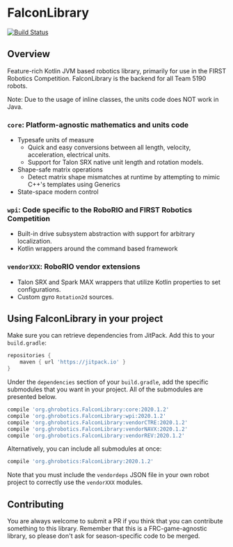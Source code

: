 # FalconLibrary
[![Build Status](https://dev.azure.com/frc5190/Robot%20Code/_apis/build/status/FalconLibrary?branchName=master)](https://dev.azure.com/frc5190/Robot%20Code/_build/latest?definitionId=11&branchName=master)

## Overview

Feature-rich Kotlin JVM based robotics library, primarily for use in the FIRST Robotics Competition. FalconLibrary is the backend for all Team 5190 robots.

Note: Due to the usage of inline classes, the units code does NOT work in Java.

### `core`: Platform-agnostic mathematics and units code
* Typesafe units of measure
    * Quick and easy conversions between all length, velocity, acceleration, electrical units.
    * Support for Talon SRX native unit length and rotation models.
* Shape-safe matrix operations
    * Detect matrix shape mismatches at runtime by attempting to mimic C++'s templates using Generics
* State-space modern control

### `wpi`: Code specific to the RoboRIO and FIRST Robotics Competition
* Built-in drive subsystem abstraction with support for arbitrary localization.
* Kotlin wrappers around the command based framework

### `vendorXXX`: RoboRIO vendor extensions
* Talon SRX and Spark MAX wrappers that utilize Kotlin properties to set configurations.
* Custom gyro `Rotation2d` sources.

## Using FalconLibrary in your project

Make sure you can retrieve dependencies from JitPack. Add this to your `build.gradle`:
```groovy
repositories {
    maven { url 'https://jitpack.io' }
}
```

Under the `dependencies` section of your `build.gradle`, add the specific submodules that you want in your project. All of the submodules are presented below.

```groovy
compile 'org.ghrobotics.FalconLibrary:core:2020.1.2'
compile 'org.ghrobotics.FalconLibrary:wpi:2020.1.2'
compile 'org.ghrobotics.FalconLibrary:vendorCTRE:2020.1.2'
compile 'org.ghrobotics.FalconLibrary:vendorNAVX:2020.1.2'
compile 'org.ghrobotics.FalconLibrary:vendorREV:2020.1.2'
```

Alternatively, you can include all submodules at once:
```groovy
compile 'org.ghrobotics:FalconLibrary:2020.1.2'
```

Note that you must include the `vendordeps` JSON file in your own robot project to correctly use the `vendorXXX` modules.

## Contributing
You are always welcome to submit a PR if you think that you can contribute something to this library. Remember that this is a FRC-game-agnostic library, so please don't ask for season-specific code to be merged.




